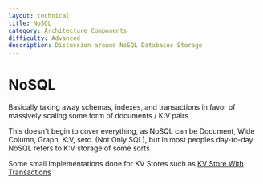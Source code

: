 ```yaml
---
layout: technical
title: NoSQL
category: Architecture Components
difficulty: Advanced
description: Discussion around NoSQL Databases Storage
---
```


# NoSQL
Basically taking away schemas, indexes, and transactions in favor of massively scaling some form of documents / K:V pairs

This doesn't begin to cover everything, as NoSQL can be Document, Wide Column, Graph, K:V, setc. (Not Only SQL), but in most peoples day-to-day NoSQL refers to K:V storage of some sorts

Some small implementations done for KV Stores such as [KV Store With Transactions](/docs/architecture_components/typical_reusable_resources/typical_distributed_kv_store/kv_store_with_transactions.md)